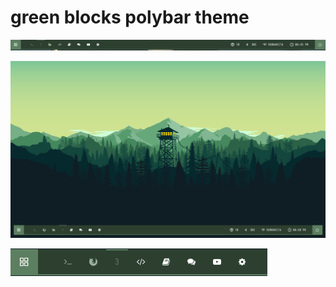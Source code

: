# green blocks polybar theme

![greenblock](greenblock.png)


![image_second](greenblock2.png)

![image_third](greenblock3.png)